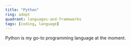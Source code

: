 ```yaml
---
title: "Python"
ring: adopt
quadrant: languages-and-frameworks
tags: [coding, language]
---
```


Python is my go-to programming language at the moment.
